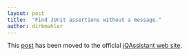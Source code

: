 ```yaml
---
layout: post
title:  "Find JUnit assertions without a message."
author: dirkmahler
---
```


This [post](http://jqassistant.org/junit-assertions-without-message/) has been moved to the official [jQAssistant web site](http://jqassistant.org).
